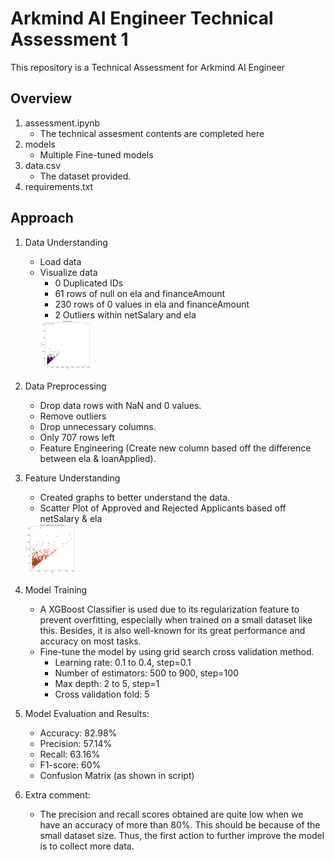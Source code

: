 # Arkmind AI Engineer Technical Assessment 1
This repository is a Technical Assessment for Arkmind AI Engineer

## Overview
1. assessment.ipynb
    - The technical assesment contents are completed here
2. models
    - Multiple Fine-tuned models 
3. data.csv
    - The dataset provided.
4. requirements.txt

## Approach
1. Data Understanding
    - Load data 
    - Visualize data 
        - 0 Duplicated IDs
        - 61 rows of null on ela and financeAmount
        - 230 rows of 0 values in ela and financeAmount
        - 2 Outliers within netSalary and ela
        <img src="images/outlier.png" alt="outlier" width="80" height="80">

2. Data Preprocessing
   - Drop data rows with NaN and 0 values.
   - Remove outliers
   - Drop unnecessary columns.
   - Only 707 rows left
   - Feature Engineering (Create new column based off the difference between ela & loanApplied).

3. Feature Understanding
    - Created graphs to better understand the data.
    - Scatter Plot of Approved and Rejected Applicants based off netSalary & ela
    <img src="images/scatterplot.png" alt="outlier" width="80" height="80">


3. Model Training
    - A XGBoost Classifier is used due to its regularization feature to prevent overfitting, especially when trained on a small dataset like this. Besides, it is also well-known for its great performance and accuracy on most tasks.
    - Fine-tune the model by using grid search cross validation method.
        - Learning rate: 0.1 to 0.4, step=0.1
        - Number of estimators: 500 to 900, step=100
        - Max depth: 2 to 5, step=1
        - Cross validation fold: 5

4. Model Evaluation and Results:
    - Accuracy: 82.98%
    - Precision: 57.14%
    - Recall: 63.16%
    - F1-score: 60%
    - Confusion Matrix (as shown in script)

5. Extra comment:
    - The precision and recall scores obtained are quite low when we have an accuracy of more than 80%. This should be because of the small dataset size. Thus, the first action to further improve the model is to collect more data. 